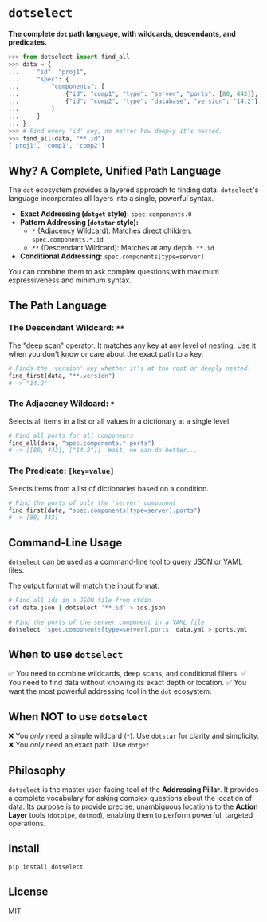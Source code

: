 # `dotselect`

**The complete `dot` path language, with wildcards, descendants, and predicates.**

```python
>>> from dotselect import find_all
>>> data = {
...     "id": "proj1",
...     "spec": {
...         "components": [
...             {"id": "comp1", "type": "server", "ports": [80, 443]},
...             {"id": "comp2", "type": "database", "version": "14.2"}
...         ]
...     }
... }
>>> # Find every 'id' key, no matter how deeply it's nested.
>>> find_all(data, "**.id")
['proj1', 'comp1', 'comp2']
```

## Why? A Complete, Unified Path Language

The `dot` ecosystem provides a layered approach to finding data. `dotselect`'s language incorporates all layers into a single, powerful syntax.

* **Exact Addressing (`dotget` style):** `spec.components.0`
* **Pattern Addressing (`dotstar` style):**
  * `*` (Adjacency Wildcard): Matches direct children. `spec.components.*.id`
  * `**` (Descendant Wildcard): Matches at any depth. `**.id`
* **Conditional Addressing:** `spec.components[type=server]`

You can combine them to ask complex questions with maximum expressiveness and minimum syntax.

## The Path Language

### The Descendant Wildcard: `**`

The "deep scan" operator. It matches any key at any level of nesting. Use it when you don't know or care about the exact path to a key.

```python
# Finds the 'version' key whether it's at the root or deeply nested.
find_first(data, "**.version")
# -> "14.2"
```

### The Adjacency Wildcard: `*`

Selects all items in a list or all values in a dictionary at a single level.

```python
# Find all ports for all components
find_all(data, "spec.components.*.ports")
# -> [[80, 443], ["14.2"]]  Wait, we can do better...
```

### The Predicate: `[key=value]`

Selects items from a list of dictionaries based on a condition.

```python
# Find the ports of only the 'server' component
find_first(data, "spec.components[type=server].ports")
# -> [80, 443]
```

## Command-Line Usage

`dotselect` can be used as a command-line tool to query JSON or YAML files.

The output format will match the input format.

```bash
# Find all ids in a JSON file from stdin
cat data.json | dotselect '**.id' > ids.json

# Find the ports of the server component in a YAML file
dotselect 'spec.components[type=server].ports' data.yml > ports.yml
```

## When to use `dotselect`

✅ You need to combine wildcards, deep scans, and conditional filters.
✅ You need to find data without knowing its exact depth or location.
✅ You want the most powerful addressing tool in the `dot` ecosystem.

## When NOT to use `dotselect`

❌ You *only* need a simple wildcard (`*`). Use `dotstar` for clarity and simplicity.
❌ You *only* need an exact path. Use `dotget`.

## Philosophy

`dotselect` is the master user-facing tool of the **Addressing Pillar**. It provides a complete vocabulary for asking complex questions about the location of data. Its purpose is to provide precise, unambiguous locations to the **Action Layer** tools (`dotpipe`, `dotmod`), enabling them to perform powerful, targeted operations.

## Install

```bash
pip install dotselect
```

## License
MIT
